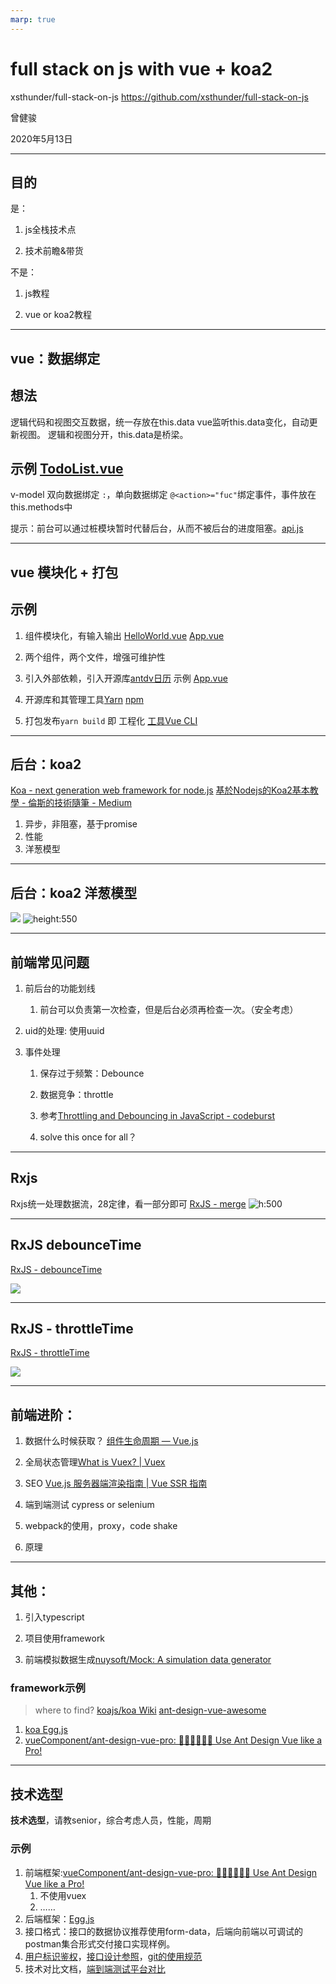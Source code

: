```yaml
---
marp: true
---
```


# full stack on js with vue + koa2

xsthunder/full-stack-on-js
https://github.com/xsthunder/full-stack-on-js

曾健骏

2020年5月13日

---

目的
--------

是：
1. js全栈技术点

2. 技术前瞻&带货

不是：

1. js教程

2. vue or koa2教程

---

vue：数据绑定
-------

## 想法

逻辑代码和视图交互数据，统一存放在this.data
vue监听this.data变化，自动更新视图。
逻辑和视图分开，this.data是桥梁。

## 示例 [TodoList.vue](https://github.com/xsthunder/full-stack-on-js/blob/master/src/components/TodoList.vue)

v-model 双向数据绑定
`:`，单向数据绑定
`@<action>="fuc"`绑定事件，事件放在this.methods中

提示：前台可以通过桩模块暂时代替后台，从而不被后台的进度阻塞。[api.js](https://github.com/xsthunder/full-stack-on-js/blob/master/src/components/api.js)

---

vue 模块化 + 打包
-------

## 示例

1. 组件模块化，有输入输出 [HelloWorld.vue](https://github.com/xsthunder/full-stack-on-js/blob/master/src/components/HelloWorld.vue#L35) [App.vue](https://github.com/xsthunder/full-stack-on-js/blob/master/src/App.vue)

1. 两个组件，两个文件，增强可维护性

2. 引入外部依赖，引入开源库[antdv日历](https://www.antdv.com/components/calendar-cn/) 示例 [App.vue](https://github.com/xsthunder/full-stack-on-js/blob/master/src/App.vue)

3. 开源库和其管理工具[Yarn](https://yarnpkg.com/)   [npm](https://www.npmjs.com/)

4. 打包发布`yarn build` 即 工程化 [工具Vue CLI](https://cli.vuejs.org/guide/)

---

后台：koa2
-------
[Koa - next generation web framework for node.js](https://koajs.com/)
[基於Nodejs的Koa2基本教學 - 倫斯的技術隨筆 - Medium](https://medium.com/@rorast.power.game/%E5%9F%BA%E6%96%BCnodejs%E7%9A%84koa2%E5%9F%BA%E6%9C%AC%E6%95%99%E5%AD%B8-67d1ce0bb59a)
1. 异步，非阻塞，基于promise
2. 性能
3. 洋葱模型


---

后台：koa2 洋葱模型
-------

![](2020-05-13-13-42-25.png) ![height:550](2020-05-13-13-44-05.png)

-----

前端常见问题
------
1. 前后台的功能划线
    1. 前台可以负责第一次检查，但是后台必须再检查一次。（安全考虑）

1. uid的处理: 使用uuid
1. 事件处理
    1. 保存过于频繁：Debounce

    1. 数据竞争：throttle
    1. 参考[Throttling and Debouncing in JavaScript - codeburst](https://codeburst.io/throttling-and-debouncing-in-javascript-b01cad5c8edf)
    1. solve this once for all？

---


Rxjs
------
Rxjs统一处理数据流，28定律，看一部分即可
[RxJS - merge](https://rxjs-dev.firebaseapp.com/api/index/function/merge)
![h:500](rxjs-merge.png)

---

RxJS debounceTime
------
[RxJS - debounceTime](https://rxjs-dev.firebaseapp.com/api/operators/debounceTime)

![](rxjs-debounce-time.png)


---

RxJS - throttleTime
-------
[RxJS - throttleTime](https://rxjs-dev.firebaseapp.com/api/operators/throttleTime)

![](rxjs-throttle-time.png)


---

前端进阶：
------
1. 数据什么时候获取？ [组件生命周期 — Vue.js](https://cn.vuejs.org/v2/guide/instance.html#%E7%94%9F%E5%91%BD%E5%91%A8%E6%9C%9F%E5%9B%BE%E7%A4%BA)
1. 全局状态管理[What is Vuex? | Vuex](https://vuex.vuejs.org/)
1. SEO [Vue.js 服务器端渲染指南 | Vue SSR 指南](https://ssr.vuejs.org/zh/)
1. 端到端测试 cypress or selenium

1. webpack的使用，proxy，code shake

1. 原理

---

其他：
-------
1. 引入typescript

1. 项目使用framework
1. 前端模拟数据生成[nuysoft/Mock: A simulation data generator](https://github.com/nuysoft/Mock)

### framework示例

> where to find? [koajs/koa Wiki](https://github.k/koajs/koa/wiki#frameworks)  [ant-design-vue-awesome](https://github.com/vueComponent/ant-design-vue-awesome)

1. [koa Egg.js](https://eggjs.org/zh-cn/intro/index.html)
1. [vueComponent/ant-design-vue-pro: 👨🏻‍💻👩🏻‍💻 Use Ant Design Vue like a Pro!](https://github.com/vueComponent/ant-design-vue-pro)

---

技术选型
------
**技术选型**，请教senior，综合考虑人员，性能，周期

### 示例
1. 前端框架:[vueComponent/ant-design-vue-pro: 👨🏻‍💻👩🏻‍💻 Use Ant Design Vue like a Pro!](https://github.com/vueComponent/ant-design-vue-pro)
    1. 不使用vuex
    2. ……
1. 后端框架：[Egg.js](https://eggjs.org/zh-cn/intro/index.html)
1. 接口格式：接口的数据协议推荐使用form-data，后端向前端以可调试的postman集合形式交付接口实现样例。
1. [用户标识鉴权](https://developer.github.com/v3/#authentication)，[接口设计参照](https://developer.github.com/v3/)，[git的使用规范](./git使用规范-branch命名规范.md)
1. 技术对比文档，[端到端测试平台对比](./前端测试cypress-vs-Nightwatch.md)

